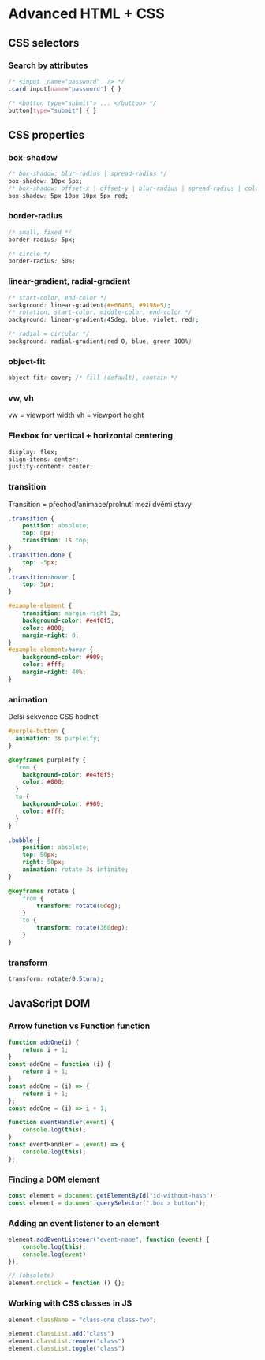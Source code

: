 # Advanced HTML + CSS

## CSS selectors

### Search by attributes
```css
/* <input  name="password"  /> */
.card input[name='password'] { }

/* <button type="submit"> ... </button> */
button[type="submit"] { }
```

## CSS properties

### box-shadow
```css
/* box-shadow: blur-radius | spread-radius */
box-shadow: 10px 5px;
/* box-shadow: offset-x | offset-y | blur-radius | spread-radius | color */
box-shadow: 5px 10px 10px 5px red;
```

### border-radius
```css
/* small, fixed */
border-radius: 5px;

/* circle */
border-radius: 50%;
```

### linear-gradient, radial-gradient
```css
/* start-color, end-color */
background: linear-gradient(#e66465, #9198e5);
/* rotation, start-color, middle-color, end-color */
background: linear-gradient(45deg, blue, violet, red);

/* radial = circular */
background: radial-gradient(red 0, blue, green 100%)
```

### object-fit
```css
object-fit: cover; /* fill (default), contain */
```

### vw, vh
vw = viewport width
vh = viewport height

### Flexbox for vertical + horizontal centering
```css
display: flex;
align-items: center;
justify-content: center;
```

### transition
Transition = přechod/animace/prolnutí mezi dvěmi stavy

```css
.transition {
    position: absolute;
    top: 0px;
    transition: 1s top;
}
.transition.done {
    top: -5px;
}
.transition:hover {
    top: 5px;
}

#example-element {
    transition: margin-right 2s;
    background-color: #e4f0f5;
    color: #000;
    margin-right: 0;
}
#example-element:hover {
    background-color: #909;
    color: #fff;
    margin-right: 40%;
}
```


### animation
Delší sekvence CSS hodnot

```css
#purple-button {
  animation: 3s purpleify;
}

@keyframes purpleify {
  from {
    background-color: #e4f0f5;
    color: #000;
  }
  to {
    background-color: #909;
    color: #fff;
  }
}

.bubble {
    position: absolute;
    top: 50px;
    right: 50px;
    animation: rotate 3s infinite;
}

@keyframes rotate {
    from {
        transform: rotate(0deg);
    }
    to {
        transform: rotate(360deg);
    }
}
```



### transform

```css
transform: rotate(0.5turn);
```

## JavaScript DOM

### Arrow function vs Function function
```js
function addOne(i) {
    return i + 1;
}
const addOne = function (i) {
    return i + 1;
}
const addOne = (i) => {
    return i + 1;
};
const addOne = (i) => i + 1;
```

```js
function eventHandler(event) {
    console.log(this);
}
const eventHandler = (event) => {
    console.log(this);
};
```

### Finding a DOM element
```js
const element = document.getElementById("id-without-hash");
const element = document.querySelector(".box > button");
```

### Adding an event listener to an element
```js
element.addEventListener("event-name", function (event) {
    console.log(this);
    console.log(event)
});

// (obsolete)
element.onclick = function () {};
```

### Working with CSS classes in JS
```js
element.className = "class-one class-two";

element.classList.add("class")
element.classList.remove("class")
element.classList.toggle("class")
```
